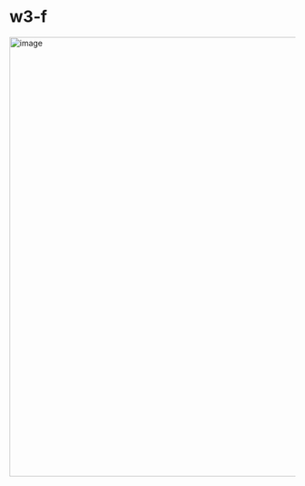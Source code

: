 # w3-f

<img width="774" alt="image" src="https://github.com/madcamp-2023/w3-f/assets/99087502/d48b90e2-3e66-4878-af7b-93b75d6ba00d">
